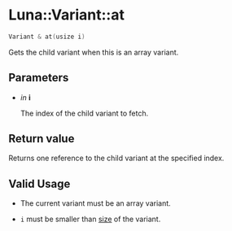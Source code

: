 # Luna::Variant::at

```c++
Variant & at(usize i)
```

Gets the child variant when this is an array variant. 



## Parameters
* *in* **i**

    The index of the child variant to fetch. 

## Return value
Returns one reference to the child variant at the specified index. 

## Valid Usage
* The current variant must be an array variant.

* `i` must be smaller than [size](class_luna_1_1_variant_1a79348f1b7c06b34052b42656a0279429.md) of the variant. 

